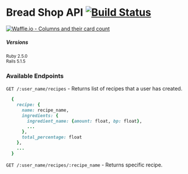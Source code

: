 # Bread Shop API [![Build Status](https://travis-ci.org/mikeyduece/bread_shop.svg?branch=master)](https://travis-ci.org/mikeyduece/bread_shop)

[![Waffle.io - Columns and their card count](https://badge.waffle.io/mikeyduece/bread_shop.svg?columns=all)](https://waffle.io/mikeyduece/bread_shop)


##### Versions  

<sup>Ruby 2.5.0</sup>  
  <sup>Rails 5.1.5</sup>
  
### Available Endpoints
`GET /:user_name/recipes` - Returns list of recipes that a user has created.
```ruby
  {
    recipe: {
      name: recipe_name,
      ingredients: {
        ingredient_name: {amount: float, bp: float},
        ...
      },
      total_percentage: float
    },
    ...
  }
```

`GET /:user_name/recipes/:recipe_name` - Returns specific recipe.

  
  
